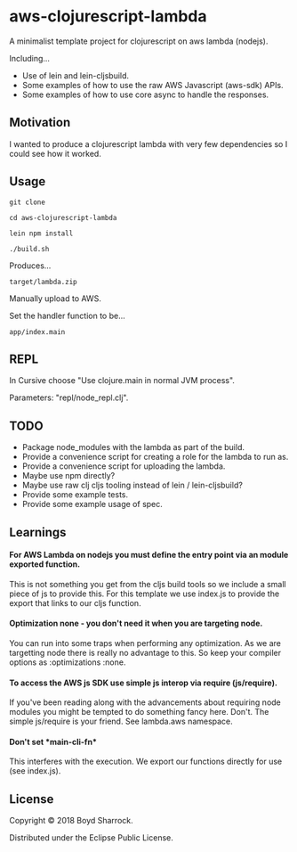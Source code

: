 # aws-clojurescript-lambda

A minimalist template project for clojurescript on aws lambda (nodejs).

Including...
- Use of lein and lein-cljsbuild.
- Some examples of how to use the raw AWS Javascript (aws-sdk) APIs.
- Some examples of how to use core async to handle the responses.

## Motivation

I wanted to produce a clojurescript lambda with very few dependencies so I could see how it worked. 

## Usage

```
git clone

cd aws-clojurescript-lambda

lein npm install

./build.sh
```

Produces... 

```
target/lambda.zip
```

Manually upload to AWS.

Set the handler function to be...

```
app/index.main
```

## REPL

In Cursive choose "Use clojure.main in normal JVM process".

Parameters: "repl/node_repl.clj".

## TODO

- Package node_modules with the lambda as part of the build.
- Provide a convenience script for creating a role for the lambda to run as.
- Provide a convenience script for uploading the lambda.
- Maybe use npm directly?
- Maybe use raw clj cljs tooling instead of lein / lein-cljsbuild?
- Provide some example tests.
- Provide some example usage of spec.

## Learnings

#### For AWS Lambda on nodejs you must define the entry point via an module exported function.

This is not something you get from the cljs build tools so we include a small piece of js to provide this. 
For this template we use index.js to provide the export that links to our cljs function.

#### Optimization none - you don't need it when you are targeting node.

You can run into some traps when performing any optimization. As we are targetting node there is 
really no advantage to this. So keep your compiler options as :optimizations :none.

#### To access the AWS js SDK use simple js interop via require (js/require).

If you've been reading along with the advancements about requiring node modules you might be tempted
to do something fancy here.  Don't. The simple js/require is your friend. See lambda.aws namespace.

#### Don't set \*main-cli-fn\* 

This interferes with the execution. We export our functions directly for use (see index.js).


## License

Copyright © 2018 Boyd Sharrock.

Distributed under the Eclipse Public License.
